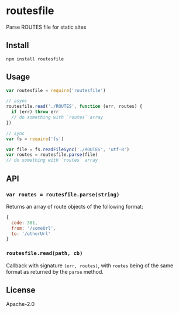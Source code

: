# routesfile

Parse ROUTES file for static sites

## Install

`npm install routesfile`

## Usage

```js
var routesfile = require('routesfile')

// async
routesfile.read('./ROUTES', function (err, routes) {
  if (err) throw err
  // do something with `routes` array
})

// sync
var fs = require('fs')

var file = fs.readFileSync('./ROUTES', 'utf-8')
var routes = routesfile.parse(file)
// do something with `routes` array
```

## API

### `var routes = routesfile.parse(string)`

Returns an array of route objects of the following format:

```js
{
  code: 301,
  from: '/someUrl',
  to: '/otherUrl'
}
```

### `routesfile.read(path, cb)`

Callback with signature `(err, routes)`, with `routes` being of the same format as returned by the `parse` method.

## License

Apache-2.0
